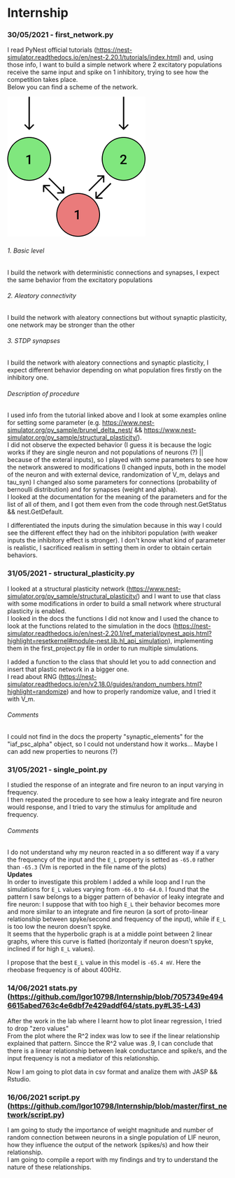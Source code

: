 # Internship

### 30/05/2021 - first_network.py
I read PyNest official tutorials (https://nest-simulator.readthedocs.io/en/nest-2.20.1/tutorials/index.html) and, using those info, I want to build a simple network where 2 excitatory populations receive the same input and spike on 1 inhibitory, trying to see how the competition takes place. <br>
Below you can find a scheme of the network.

![alt text](https://github.com/Igor10798/Internship/blob/master/images/01.png)


###### 1. Basic level
I build the network with deterministic connections and synapses, I expect the same behavior from the excitatory populations
###### 2. Aleatory connectivity
I build the network with aleatory connections but without synaptic plasticity, one network may be stronger than the other
###### 3. STDP synapses
I build the network with aleatory connections and synaptic plasticity, I expect different behavior depending on what population fires firstly on the inhibitory one.
###### Description of procedure
I used info from the tutorial linked above and I look at some examples online for setting some parameter (e.g. https://www.nest-simulator.org/py_sample/brunel_delta_nest/ && https://www.nest-simulator.org/py_sample/structural_plasticity/).<br>
I did not observe the expected behavior (I guess it is because the logic works if they are single neuron and not populations of neurons (?) || because of the exteral inputs), so I played with some parameters to see how the network answered to modifications (I changed inputs, both in the model of the neuron and with external device, randomization of V_m, delays and tau_syn) I changed also some parameters for connections (probability of bernoulli distribution) and for synapses (weight and alpha). <br>
I looked at the documentation for the meaning of the parameters and for the list of all of them, and I got them even from the code through nest.GetStatus && nest.GetDefault.

I differentiated the inputs during the simulation because in this way I could see the different effect they had on the inhibitori population (with weaker inputs the inhibitory effect is stronger). I don't know what kind of parameter is realistic, I sacrificed realism in setting them in order to obtain certain behaviors.


### 31/05/2021 - structural_plasticity.py
I looked at a structural plasticity network (https://www.nest-simulator.org/py_sample/structural_plasticity/) and I want to use that class with some modifications in order to build a small network where structural plasticity is enabled. <br>
I looked in the docs the functions I did not know and I used the chance to look at the functions related to the simulation in the docs (https://nest-simulator.readthedocs.io/en/nest-2.20.1/ref_material/pynest_apis.html?highlight=resetkernel#module-nest.lib.hl_api_simulation), implementing them in the first_project.py file in order to run multiple simulations.

I added a function to the class that should let you to add connection and insert that plastic network in a bigger one. <br>
I read about RNG (https://nest-simulator.readthedocs.io/en/v2.18.0/guides/random_numbers.html?highlight=randomize) and how to properly randomize value, and I tried it with V_m.
###### Comments
I could not find in the docs the property "synaptic_elements" for the "iaf_psc_alpha" object, so I could not understand how it works... Maybe I can add new properties to neurons (?)

### 31/05/2021 - single_point.py
I studied the response of an integrate and fire neuron to an input varying in frequency. <br>
I then repeated the procedure to see how a leaky integrate and fire neuron would response, and I tried to vary the stimulus for amplitude and frequency.

###### Comments
I do not understand why my neuron reacted in a so different way if a vary the frequency of the input and the `E_L` property is setted as `-65.0` rather than `-65.3` (Vm is reported in the file name of the plots)  
**Updates**  
In order to investigate this problem I added a while loop and I run the simulations for `E_L` values varying from `-66.0` to `-64.0`. I found that the pattern I saw belongs to a bigger pattern of behavior of leaky integrate and fire neuron: I suppose that with too high `E_L` their behavior becomes more and more similar to an integrate and fire neuron (a sort of proto-linear relationship between spyke/second and frequency of the input), while if `E_L` is too low the neuron doesn't spyke.  
It seems that the hyperbolic graph is at a middle point between 2 linear graphs, where this curve is flatted (horizontaly if neuron doesn't spyke, inclined if for high `E_L` values).

I propose that the best `E_L` value in this model is `-65.4 mV`. Here the rheobase frequency is of about 400Hz.

###  14/06/2021 stats.py (https://github.com/Igor10798/Internship/blob/7057349e4946615abed763c4e6dbf7e429addf64/stats.py#L35-L43)
After the work in the lab where I learnt how to plot linear regression, I tried to drop "zero values"  
From the plot where the R^2 index was low to see if the linear relationship explained that pattern. Sincce the R^2 value was .9, I can conclude that there is a linear relationship between leak conductance and spike/s, and the input frequency is not a mediator of this relationship.

Now I am going to plot data in csv format and analize them with JASP && Rstudio.

### 16/06/2021 script.py (https://github.com/Igor10798/Internship/blob/master/first_network/script.py)
I am going to study the importance of weight magnitude and number of random connection between neurons in a single population of LIF neuron, how they influence the output of the network (spikes/s) and how their relationship.  
I am going to compile a report with my findings and try to understand the nature of these relationships.
